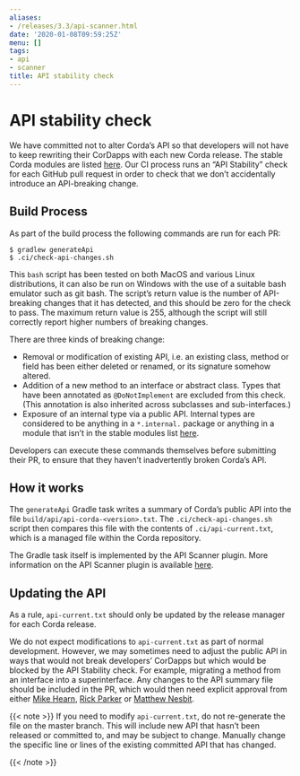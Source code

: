 ```yaml
---
aliases:
- /releases/3.3/api-scanner.html
date: '2020-01-08T09:59:25Z'
menu: []
tags:
- api
- scanner
title: API stability check
---
```



# API stability check

We have committed not to alter Corda’s API so that developers will not have to keep rewriting their CorDapps with each
new Corda release. The stable Corda modules are listed [here](corda-api.md#internal-apis-and-stability-guarantees). Our CI process runs an “API Stability”
check for each GitHub pull request in order to check that we don’t accidentally introduce an API-breaking change.


## Build Process

As part of the build process the following commands are run for each PR:

```shell
$ gradlew generateApi
$ .ci/check-api-changes.sh
```

This `bash` script has been tested on both MacOS and various Linux distributions, it can also be run on Windows with the
use of a suitable bash emulator such as git bash. The script’s return value is the number of API-breaking changes that it
has detected, and this should be zero for the check to pass. The maximum return value is 255, although the script will still
correctly report higher numbers of breaking changes.

There are three kinds of breaking change:


* Removal or modification of existing API, i.e. an existing class, method or field has been either deleted or renamed, or
its signature somehow altered.
* Addition of a new method to an interface or abstract class. Types that have been annotated as `@DoNotImplement` are
excluded from this check. (This annotation is also inherited across subclasses and sub-interfaces.)
* Exposure of an internal type via a public API. Internal types are considered to be anything in a `*.internal.` package
or anything in a module that isn’t in the stable modules list [here](corda-api.md#internal-apis-and-stability-guarantees).

Developers can execute these commands themselves before submitting their PR, to ensure that they haven’t inadvertently
broken Corda’s API.


## How it works

The `generateApi` Gradle task writes a summary of Corda’s public API into the file `build/api/api-corda-<version>.txt`.
The `.ci/check-api-changes.sh` script then compares this file with the contents of `.ci/api-current.txt`, which is a
managed file within the Corda repository.

The Gradle task itself is implemented by the API Scanner plugin. More information on the API Scanner plugin is available [here](https://github.com/corda/corda-gradle-plugins/tree/master/api-scanner).


## Updating the API

As a rule, `api-current.txt` should only be updated by the release manager for each Corda release.

We do not expect modifications to `api-current.txt` as part of normal development. However, we may sometimes need to adjust
the public API in ways that would not break developers’ CorDapps but which would be blocked by the API Stability check.
For example, migrating a method from an interface into a superinterface. Any changes to the API summary file should be
included in the PR, which would then need explicit approval from either [Mike Hearn](https://github.com/mikehearn), [Rick Parker](https://github.com/rick-r3) or [Matthew Nesbit](https://github.com/mnesbit).

{{< note >}}
If you need to modify `api-current.txt`, do not re-generate the file on the master branch. This will include new API that
hasn’t been released or committed to, and may be subject to change. Manually change the specific line or lines of the
existing committed API that has changed.

{{< /note >}}
